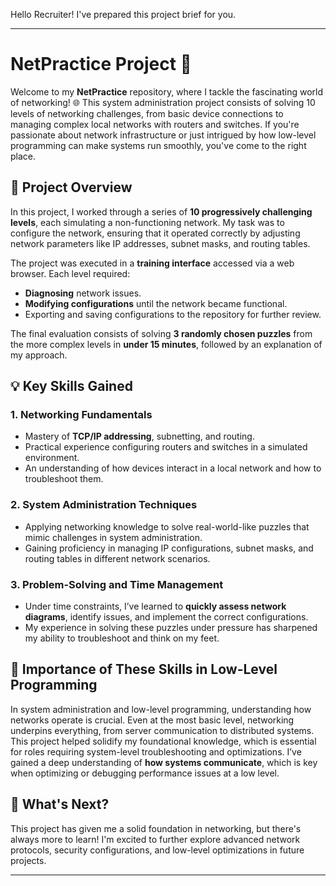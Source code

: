Hello Recruiter! I've prepared this project brief for you.

---

# NetPractice Project 🚀

Welcome to my **NetPractice** repository, where I tackle the fascinating world of networking! 🌐 This system administration project consists of solving 10 levels of networking challenges, from basic device connections to managing complex local networks with routers and switches. If you're passionate about network infrastructure or just intrigued by how low-level programming can make systems run smoothly, you've come to the right place.

## 📝 Project Overview

In this project, I worked through a series of **10 progressively challenging levels**, each simulating a non-functioning network. My task was to configure the network, ensuring that it operated correctly by adjusting network parameters like IP addresses, subnet masks, and routing tables.

The project was executed in a **training interface** accessed via a web browser. Each level required:
- **Diagnosing** network issues.
- **Modifying configurations** until the network became functional.
- Exporting and saving configurations to the repository for further review.

The final evaluation consists of solving **3 randomly chosen puzzles** from the more complex levels in **under 15 minutes**, followed by an explanation of my approach.

## 💡 Key Skills Gained

### 1. **Networking Fundamentals**
   - Mastery of **TCP/IP addressing**, subnetting, and routing.
   - Practical experience configuring routers and switches in a simulated environment.
   - An understanding of how devices interact in a local network and how to troubleshoot them.

### 2. **System Administration Techniques**
   - Applying networking knowledge to solve real-world-like puzzles that mimic challenges in system administration.
   - Gaining proficiency in managing IP configurations, subnet masks, and routing tables in different network scenarios.

### 3. **Problem-Solving and Time Management**
   - Under time constraints, I’ve learned to **quickly assess network diagrams**, identify issues, and implement the correct configurations.
   - My experience in solving these puzzles under pressure has sharpened my ability to troubleshoot and think on my feet.

## 🌟 Importance of These Skills in Low-Level Programming

In system administration and low-level programming, understanding how networks operate is crucial. Even at the most basic level, networking underpins everything, from server communication to distributed systems. This project helped solidify my foundational knowledge, which is essential for roles requiring system-level troubleshooting and optimizations. I’ve gained a deep understanding of **how systems communicate**, which is key when optimizing or debugging performance issues at a low level.

## 🌱 What's Next?

This project has given me a solid foundation in networking, but there's always more to learn! I'm excited to further explore advanced network protocols, security configurations, and low-level optimizations in future projects.

---

